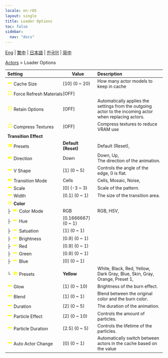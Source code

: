 ```yaml
---
locale: en-rUS
layout: single
title: Loader Options
toc: false
sidebar:
  nav: "docs"
---
```

[Eng](/dancexr/menu/2025.4/actors/loader_options) | [繁中](/tw/dancexr/menu/2025.4/actors/loader_options) | [日本語](/jp/dancexr/menu/2025.4/actors/loader_options) | [한국어](/kr/dancexr/menu/2025.4/actors/loader_options) | [简中](/zh/dancexr/menu/2025.4/actors/loader_options)

[Actors](../menu#Actors) > Loader Options



| Setting | Value | Description |
| :--- | --- | :--- |
|<nobr> ![slider icon](/images/icon/ic_slider.png)  Cache Size</nobr>| [10] (0 ~ 20) | How many actor models to keep in cache
|<nobr> ![check_off icon](/images/icon/ic_check_off.png)  Force Refresh Materials</nobr>| [OFF] | 
|<nobr> ![check_off icon](/images/icon/ic_check_off.png)  Retain Options</nobr>| [OFF] | Automatically applies the settings from the outgoing actor to the incoming actor when replacing actors.
|<nobr> ![check_off icon](/images/icon/ic_check_off.png)  Compress Textures</nobr>| [OFF] | Compress textures to reduce VRAM use
|<nobr> <b>Transition Effect</b></nobr>|| 
|<nobr> ![list icon](/images/icon/ic_list.png)  Presets</nobr>| **Default (Reset)** | Default (Reset),  |
|<nobr> ![toggle_on icon](/images/icon/ic_toggle_on.png)  Direction</nobr>| Down | Down, Up, <br/>The direction of the animation.
|<nobr> ![slider icon](/images/icon/ic_slider.png)  V Shape</nobr>| [1] (0 ~ 5) | Controls the angle of the edge, 0 is flat.
|<nobr> ![toggle_on icon](/images/icon/ic_toggle_on.png)  Transition Mode</nobr>| Cells | Cells, Mosaic, Noise, 
|<nobr> ![slider icon](/images/icon/ic_slider.png)  Scale</nobr>| [0] (-3 ~ 3) | Scale of the pattern.
|<nobr> ![slider icon](/images/icon/ic_slider.png)  Width</nobr>| [0.1] (0 ~ 1) | The size of the transition area.
|<nobr> ![tune icon](/images/icon/ic_tune.png)  <b>Color</b></nobr>| | 
|<nobr>├&nbsp; ![toggle_on icon](/images/icon/ic_toggle_on.png)  Color Mode</nobr>| RGB | RGB, HSV, 
|<nobr>├&nbsp; ![slider icon](/images/icon/ic_slider.png)  Hue</nobr>| [0.1666667] (0 ~ 1) | 
|<nobr>├&nbsp; ![slider icon](/images/icon/ic_slider.png)  Satuation</nobr>| [1] (0 ~ 1) | 
|<nobr>├&nbsp; ![slider icon](/images/icon/ic_slider.png)  Brightness</nobr>| [0.9] (0 ~ 1) | 
|<nobr>├&nbsp; ![slider icon](/images/icon/ic_slider.png)  Red</nobr>| [0.9] (0 ~ 1) | 
|<nobr>├&nbsp; ![slider icon](/images/icon/ic_slider.png)  Green</nobr>| [0.9] (0 ~ 1) | 
|<nobr>├&nbsp; ![slider icon](/images/icon/ic_slider.png)  Blue</nobr>| [0] (0 ~ 1) | 
|<nobr>└&nbsp; ![list icon](/images/icon/ic_list.png)  Presets</nobr>| **Yellow** | White, Black, Red, Yellow, Dark Gray, Blue, Skin, Gray, Orange, Preset 1,  |
|<nobr> ![slider icon](/images/icon/ic_slider.png)  Glow</nobr>| [1] (0 ~ 10) | Brightness of the burn effect.
|<nobr> ![slider icon](/images/icon/ic_slider.png)  Blend</nobr>| [1] (0 ~ 1) | Blend between the original color and the burn color. 
|<nobr> ![slider icon](/images/icon/ic_slider.png)  Duration</nobr>| [2] (0 ~ 5) | The duration of the animation.
|<nobr> ![slider icon](/images/icon/ic_slider.png)  Particle Effect</nobr>| [2] (0 ~ 10) | Controls the amount of particles.
|<nobr> ![slider icon](/images/icon/ic_slider.png)  Particle Duration</nobr>| [2.5] (0 ~ 5) | Controls the lifetime of the particles.
|<nobr> ![slider icon](/images/icon/ic_slider.png)  Auto Actor Change</nobr>| [0] (0 ~ 1) | Automatically switch between actors in the cache based on the value
